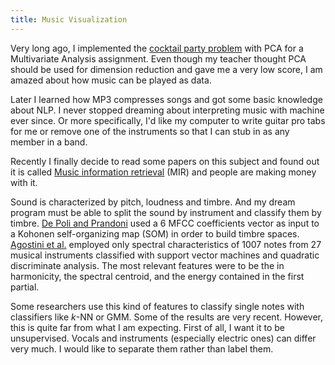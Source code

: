 ```yaml
---
title: Music Visualization
---
```


Very long ago, I implemented the [cocktail party problem](https://en.wikipedia.org/wiki/Cocktail_party_effect) with PCA for a Multivariate Analysis assignment. Even though my teacher thought PCA should be used for dimension reduction and gave me a very low score, I am amazed about how music can be played as data.

Later I learned how MP3 compresses songs and got some basic knowledge about NLP. I never stopped dreaming about interpreting music with machine ever since. Or more specifically, I'd like my computer to write guitar pro tabs for me or remove one of the instruments so that I can stub in as any member in a band.

Recently I finally decide to read some papers on this subject and found out it is called [Music information retrieval](https://en.wikipedia.org/wiki/Music_information_retrieval) (MIR) and people are making money with it.

Sound is characterized by pitch, loudness and timbre. And my dream program must be able to split the sound by instrument and classify them by timbre.  [De Poli and Prandoni][1] used a 6 MFCC coefficients vector as input to a Kohonen self-organizing map (SOM) in order to
build timbre spaces. [Agostini et al.][2] employed only spectral characteristics of 1007 notes from 27 musical instruments classified with support vector machines and quadratic discriminate analysis. The most relevant features were to be the in harmonicity, the spectral centroid, and the energy contained in the first partial. 

Some researchers use this kind of features to classify single notes with classifiers like $k$-NN or GMM. Some of the results are very recent. However, this is quite far from what I am expecting. First of all, I want it to be unsupervised. Vocals and instruments (especially electric ones) can differ very much. I would like to separate them rather than label them. 

[1]: http://infoscience.epfl.ch/record/33874/files/DePoliP97.pdf "De Poli, G., Prandoni, P.: Sonological models for timbre characterization. Journal of New Music Research 26, 170–197 (1997)"
[2]: http://asp.eurasipjournals.com/content/pdf/1687-6180-2003-943279.pdf "Agostini, G., Longari, M., Pollastri, E.: Musical instrument timbres classification with spectral features. EURASIP Journal on Applied Signal Processing, 5–14 (2003)"
